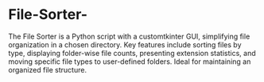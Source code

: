 # File-Sorter-
The File Sorter is a Python script with a customtkinter GUI, simplifying file organization in a chosen directory. Key features include sorting files by type, displaying folder-wise file counts, presenting extension statistics, and moving specific file types to user-defined folders. Ideal for maintaining an organized file structure.
